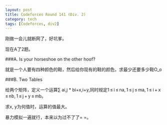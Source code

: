 ```yaml
---
layout: post
title: Codeforces Round 141 (Div. 2)
category: tech
tags: [Codeforces, div2]
---
```


刚做一会儿就断网了，好坑爹。

现在A了2题。

###A. Is your horseshoe on the other hoof?

就是一个人要有四种颜色的鞋，然后给你现有的鞋的颜色，求最少还要多少鞋O_o

<script src="https://gist.github.com/3803903.js"> </script>

###B. Two Tables

给两个矩阵，定义一个运算∑ ai,j * bi+x,i+y,同时规定1 ≤ i ≤ na, 1 ≤ j ≤ ma, 1 ≤ i + x ≤ nb, 1 ≤ j + y ≤ mb。

求x, y为何值时，运算的值最大。

暴力模拟一遍就行，本来以为过不了了= =。

<script src="https://gist.github.com/3803907.js"> </script>
